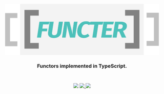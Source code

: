 <p align="center">
  <img src="https://raw.githubusercontent.com/futantan/functer/master/img/logo.png" alt="Functer" />
</p>

<h3 align="center">
  Functors implemented in TypeScript.
</h3>

<br>

<p align="center">
  <img src="https://github.com/futantan/functer/workflows/CI/badge.svg" style="width: 300px;" />

  <a href="https://codeclimate.com/github/futantan/functer/maintainability">
    <img src="https://api.codeclimate.com/v1/badges/99c42cb6a6b963b31e87/maintainability" />
  </a>

  <a href="https://circleci.com/gh/futantan/functer">
    <img src="https://circleci.com/gh/futantan/functer.svg?style=svg" />
  </a>
</p>
